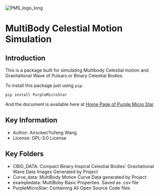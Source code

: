 ![PMS_logo_long](https://github.com/Airscker/Purple-Micro-Star/blob/Web/imgs/PMS.png?raw=true)

# MultiBody Celestial Motion Simulation

## Introduction

This is a package built for simulating Multibody Celestial motion and Gravitational Wave of Pulsars or Binary Celestial Bodies.

To install this package just using `pip`:
```
pip install PurpleMicroStar
```
And the document is available here at [Home Page of Purple Micro Star](https://airscker.github.io/Purple-Micro-Star/)


## Key Information
- Author: Airscker/Yufeng Wang
- License: GPL-3.0 License

## Key Folders
- CBIG_DATA: Compact Binary Inspiral Celestial Bodies' Gravitational Wave Data Images Generated by Project
- Curve_data: MultiBody Motion Curve Data generated by Project
- exampledata: MultiBoby Basic Properties. Saved as .csv file
- PurpleMicroStar: Containing All Open Source Code files